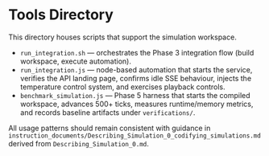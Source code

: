 # Tools Directory

This directory houses scripts that support the simulation workspace.

- `run_integration.sh` — orchestrates the Phase 3 integration flow (build workspace, execute automation).
- `run_integration.js` — node-based automation that starts the service, verifies the API landing page, confirms idle SSE behaviour, injects the temperature control system, and exercises playback controls.
- `benchmark_simulation.js` — Phase 5 harness that starts the compiled workspace, advances 500+ ticks, measures runtime/memory metrics, and records baseline artifacts under `verifications/`.

All usage patterns should remain consistent with guidance in `instruction_documents/Describing_Simulation_0_codifying_simulations.md` derived from `Describing_Simulation_0.md`.
